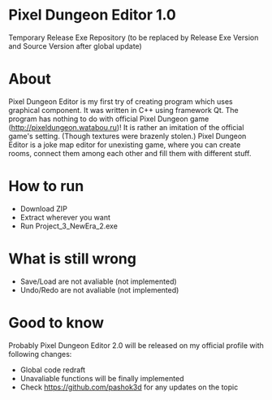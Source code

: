 # Pixel Dungeon Editor 1.0
Temporary Release Exe Repository (to be replaced by Release Exe Version and Source Version after global update)
# About
Pixel Dungeon Editor is my first try of creating program which uses graphical component. It was written in C++ using framework Qt. 
The program has nothing to do with official Pixel Dungeon game (http://pixeldungeon.watabou.ru)! It is rather an imitation of the official game's setting.
(Though textures were brazenly stolen.) Pixel Dungeon Editor is a joke map editor for unexisting game, where you can create rooms, 
connect them among each other and fill them with different stuff.
# How to run
- Download ZIP
- Extract wherever you want
- Run Project_3_NewEra_2.exe
# What is still wrong
- Save/Load are not avaliable (not implemented)
- Undo/Redo are not avaliable (not implemented)
# Good to know
Probably Pixel Dungeon Editor 2.0 will be released on my official profile with following changes:
- Global code redraft
- Unavaliable functions will be finally implemented
- Check https://github.com/pashok3d for any updates on the topic
